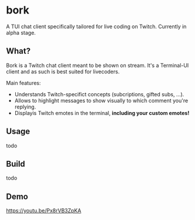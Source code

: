 # bork
A TUI chat client specifically tailored for live coding on Twitch. Currently in alpha stage.

 
## What?
Bork is a Twitch chat client meant to be shown on stream. It's a Terminal-UI client and as such is best suited for livecoders.

Main features:
- Understands Twitch-specifict concepts (subcriptions, gifted subs, ...).
- Allows to highlight messages to show visually to which comment you're replying.
- Displayis Twitch emotes in the terminal, **including your custom emotes!**


## Usage
todo

## Build
todo 


## Demo
https://youtu.be/Px8rVB3ZpKA

